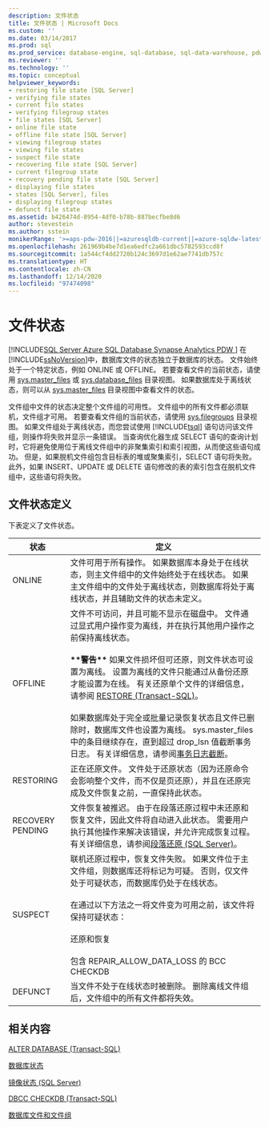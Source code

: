 ```yaml
---
description: 文件状态
title: 文件状态 | Microsoft Docs
ms.custom: ''
ms.date: 03/14/2017
ms.prod: sql
ms.prod_service: database-engine, sql-database, sql-data-warehouse, pdw
ms.reviewer: ''
ms.technology: ''
ms.topic: conceptual
helpviewer_keywords:
- restoring file state [SQL Server]
- verifying file states
- current file states
- verifying filegroup states
- file states [SQL Server]
- online file state
- offline file state [SQL Server]
- viewing filegroup states
- viewing file states
- suspect file state
- recovering file state [SQL Server]
- current filegroup state
- recovery pending file state [SQL Server]
- displaying file states
- states [SQL Server], files
- displaying filegroup states
- defunct file state
ms.assetid: b426474d-8954-4df0-b78b-887becfbe8d6
author: stevestein
ms.author: sstein
monikerRange: '>=aps-pdw-2016||=azuresqldb-current||=azure-sqldw-latest||>=sql-server-2016||>=sql-server-linux-2017||=azuresqldb-mi-current'
ms.openlocfilehash: 261969b4be7d1ea6edfc2a661dbc5782593ccd8f
ms.sourcegitcommit: 1a544cf4dd2720b124c3697d1e62ae7741db757c
ms.translationtype: HT
ms.contentlocale: zh-CN
ms.lasthandoff: 12/14/2020
ms.locfileid: "97474098"
---
```

# <a name="file-states"></a>文件状态
[!INCLUDE[SQL Server Azure SQL Database Synapse Analytics PDW ](../../includes/applies-to-version/sql-asdb-asdbmi-asa-pdw.md)]
  在 [!INCLUDE[ssNoVersion](../../includes/ssnoversion-md.md)]中，数据库文件的状态独立于数据库的状态。 文件始终处于一个特定状态，例如 ONLINE 或 OFFLINE。 若要查看文件的当前状态，请使用 [sys.master_files](../../relational-databases/system-catalog-views/sys-master-files-transact-sql.md) 或 [sys.database_files](../../relational-databases/system-catalog-views/sys-database-files-transact-sql.md) 目录视图。 如果数据库处于离线状态，则可以从 [sys.master_files](../../relational-databases/system-catalog-views/sys-master-files-transact-sql.md) 目录视图中查看文件的状态。  
  
 文件组中文件的状态决定整个文件组的可用性。 文件组中的所有文件都必须联机，文件组才可用。 若要查看文件组的当前状态，请使用 [sys.filegroups](../../relational-databases/system-catalog-views/sys-filegroups-transact-sql.md) 目录视图。 如果文件组处于离线状态，而您尝试使用 [!INCLUDE[tsql](../../includes/tsql-md.md)] 语句访问该文件组，则操作将失败并显示一条错误。 当查询优化器生成 SELECT 语句的查询计划时，它将避免使用位于离线文件组中的非聚集索引和索引视图，从而使这些语句成功。 但是，如果脱机文件组包含目标表的堆或聚集索引，SELECT 语句将失败。 此外，如果 INSERT、UPDATE 或 DELETE 语句修改的表的索引包含在脱机文件组中，这些语句将失败。  
  
## <a name="file-state-definitions"></a>文件状态定义  
 下表定义了文件状态。  
  
|状态|定义|  
|-----------|----------------|  
|ONLINE|文件可用于所有操作。 如果数据库本身处于在线状态，则主文件组中的文件始终处于在线状态。 如果主文件组中的文件处于离线状态，则数据库将处于离线状态，并且辅助文件的状态未定义。|  
|OFFLINE|文件不可访问，并且可能不显示在磁盘中。 文件通过显式用户操作变为离线，并在执行其他用户操作之前保持离线状态。<br /><br /> **\*\*警告\*\*** 如果文件损坏但可还原，则文件状态可设置为离线。 设置为离线的文件只能通过从备份还原才能设置为在线。 有关还原单个文件的详细信息，请参阅 [RESTORE (Transact-SQL)](../../t-sql/statements/restore-statements-transact-sql.md)。 <br /><br /> 如果数据库处于完全或批量记录恢复状态且文件已删除时，数据库文件也设置为离线。 sys.master_files 中的条目继续存在，直到超过 drop_lsn 值截断事务日志。 有关详细信息，请参阅[事务日志截断](../../relational-databases/logs/the-transaction-log-sql-server.md#Truncation)。 |  
|RESTORING|正在还原文件。 文件处于还原状态（因为还原命令会影响整个文件，而不仅是页还原），并且在还原完成及文件恢复之前，一直保持此状态。|  
|RECOVERY PENDING|文件恢复被推迟。 由于在段落还原过程中未还原和恢复文件，因此文件将自动进入此状态。 需要用户执行其他操作来解决该错误，并允许完成恢复过程。 有关详细信息，请参阅[段落还原 (SQL Server)](../../relational-databases/backup-restore/piecemeal-restores-sql-server.md)。|  
|SUSPECT|联机还原过程中，恢复文件失败。 如果文件位于主文件组，则数据库还将标记为可疑。 否则，仅文件处于可疑状态，而数据库仍处于在线状态。<br /><br /> 在通过以下方法之一将文件变为可用之前，该文件将保持可疑状态：<br /><br /> 还原和恢复<br /><br /> 包含 REPAIR_ALLOW_DATA_LOSS 的 BCC CHECKDB|  
|DEFUNCT|当文件不处于在线状态时被删除。 删除离线文件组后，文件组中的所有文件都将失效。|  
  
## <a name="related-content"></a>相关内容  
 [ALTER DATABASE (Transact-SQL)](../../t-sql/statements/alter-database-transact-sql.md)  
  
 [数据库状态](../../relational-databases/databases/database-states.md)  
  
 [镜像状态 (SQL Server)](../../database-engine/database-mirroring/mirroring-states-sql-server.md)  
  
 [DBCC CHECKDB (Transact-SQL)](../../t-sql/database-console-commands/dbcc-checkdb-transact-sql.md)  
  
 [数据库文件和文件组](../../relational-databases/databases/database-files-and-filegroups.md)  
